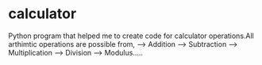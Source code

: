 ﻿# calculator
Python program that helped me to create code for calculator operations.All arthimtic operations are possible from,
--> Addition
--> Subtraction
--> Multiplication
--> Division
--> Modulus.....
